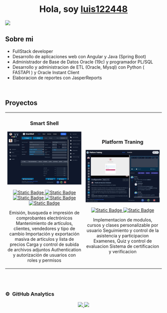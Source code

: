 <div align="center">
<h1 align="center">Hola, soy <a href="https://aristi.dev">luis122448</a></h1>
</div>
<img src="https://i.imgur.com/weNbhGZ.png">

## Sobre mi

- FullStack developer
- Desarrollo de aplicaciones web con Angular y Java (Spring Boot)
- Administrador de Base de Datos Oracle (19c) y programador PL/SQL
- Desarrollo y administracion de ETL (Oracle, Mysql) con Python ( FASTAPI ) y Oracle Instant Client
- Elaboracion de reportes con JasperReports

<br>

## Proyectos
<table>
<tr>
<td width="50%">
<h3 align="center">Smart Shell</h3>
<div align="center">
<a href="https://github.com/luis122448/smart-shell-angular" target="_blank"><img src="./project/smart-shell/2.jpg" width="400" alt="Curso básico android"></a>
<p>
<a href="https://github.com/luis122448/smart-shell-angular" target="_blank">
<img alt="Static Badge" src="https://img.shields.io/badge/FronEnd-8A2BE2?logo=angular&logoColor=red&color=white">
</a>
<a href="https://github.com/luis122448/smart-shell-springboot" target="_blank">
<img alt="Static Badge" src="https://img.shields.io/badge/BackEnd-8A2BE2?logo=spring&color=white">
</a>
<a href="https://github.com/luis122448/smart-shell-postgres" target="_blank">
<img alt="Static Badge" src="https://img.shields.io/badge/DataBase-8A2BE2?logo=postgresql&logoColor=blue&color=white">
</a>
<a href="https://github.com/luis122448/smart-shell-mongo" target="_blank">
<img alt="Static Badge" src="https://img.shields.io/badge/DataBase-8A2BE2?logo=mongodb&color=white">
</a>
<a href="https://github.com/luis122448/smart-shell-redis" target="_blank">
<img alt="Static Badge" src="https://img.shields.io/badge/DataBase-8A2BE2?logo=redis&color=white">
</a>
</p>
<p aling="start">
Emisión, busqueda e impresión de comprobantes electrónicos
Mantenimiento de artículos, clientes, vendedores y tipo de cambio
Importación y exportación masiva de articulos y lista de precios
Carga y control de subida de archivos adjuntos
Authentication y autorización de usuarios con roles y permisos
</p>
</div>                                                                                 
</td>
<td width="50%">
               <br>
<h3 align="center">Platform Traning</h3>
<div align="center">                                       
<a href="https://github.com/luis122448/platform-training-angular" target="_blank">
<img src="/project/pro-learn-tracker/7.jpg" width="400" alt="Curso arquitectura MVVM">
</a>
<br>
<p>
<a href="https://github.com/luis122448/platform-training-angular" target="_blank">
<img alt="Static Badge" src="https://img.shields.io/badge/FronEnd-8A2BE2?logo=angular&logoColor=red&color=white">
</a>
<a href="https://github.com/luis122448/platform-training-springboot" target="_blank">
<img alt="Static Badge" src="https://img.shields.io/badge/BackEnd-8A2BE2?logo=spring&color=white">
</a>
</p>
Implementacion de modulos, cursos y clases personalizable por usuario
Seguimiento y control de la asistencia y participacion
Examenes, Quiz y control de evaluacion
Sistema de certificacion y verificacion
</div>                                                             
</table>                                                                                 
</div>
<br>                                                
</div>
<br>

### ⚙️ &nbsp;GitHub Analytics

<p align="center">
<a href="https://github.com/luis122448">
  <img height="180em" src="https://github-readme-stats-eight-theta.vercel.app/api?username=luis122448&show_icons=true&theme=algolia&include_all_commits=true&count_private=true"/>
  <img height="180em" src="https://github-readme-stats-eight-theta.vercel.app/api/top-langs/?username=luis122448&layout=compact&langs_count=8&theme=algolia"/>
</a>
</p>